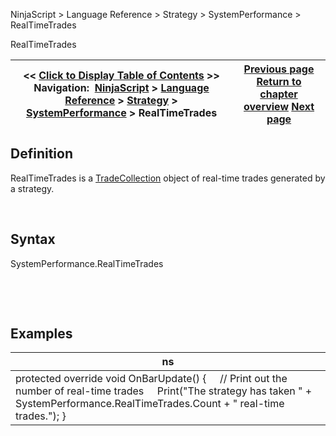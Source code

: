 ﻿


NinjaScript \> Language Reference \> Strategy \> SystemPerformance \> RealTimeTrades






















RealTimeTrades







| \<\< [Click to Display Table of Contents](realtimetrades.md) \>\> **Navigation:**     [NinjaScript](ninjascript-1.md) \> [Language Reference](language_reference_wip-1.md) \> [Strategy](strategy-1.md) \> [SystemPerformance](systemperformance-1.md) \> RealTimeTrades | [Previous page](longtrades-1.md) [Return to chapter overview](systemperformance-1.md) [Next page](shorttrades-1.md) |
| --- | --- |











## Definition


RealTimeTrades is a [TradeCollection](tradecollection-1.md) object of real\-time trades generated by a strategy.


 


## Syntax


SystemPerformance.RealTimeTrades


 


 


## Examples




| ns |
| --- |
| protected override void OnBarUpdate() {      // Print out the number of real\-time trades      Print("The strategy has taken " \+ SystemPerformance.RealTimeTrades.Count \+ " real\-time trades."); } |









